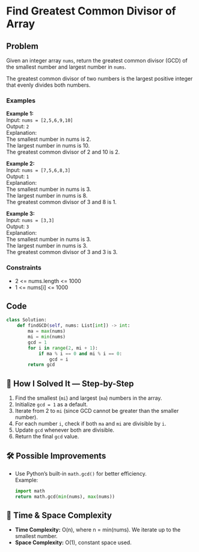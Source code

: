 # Find Greatest Common Divisor of Array

## Problem
Given an integer array `nums`, return the greatest common divisor (GCD) of the smallest number and largest number in `nums`.

The greatest common divisor of two numbers is the largest positive integer that evenly divides both numbers.

### Examples

**Example 1:**  
Input: `nums = [2,5,6,9,10]`  
Output: `2`  
Explanation:  
The smallest number in nums is 2.  
The largest number in nums is 10.  
The greatest common divisor of 2 and 10 is 2.

**Example 2:**  
Input: `nums = [7,5,6,8,3]`  
Output: `1`  
Explanation:  
The smallest number in nums is 3.  
The largest number in nums is 8.  
The greatest common divisor of 3 and 8 is 1.

**Example 3:**  
Input: `nums = [3,3]`  
Output: `3`  
Explanation:  
The smallest number in nums is 3.  
The largest number in nums is 3.  
The greatest common divisor of 3 and 3 is 3.

### Constraints
- 2 <= nums.length <= 1000  
- 1 <= nums[i] <= 1000  

## Code
```python
class Solution:
    def findGCD(self, nums: List[int]) -> int:
        ma = max(nums)
        mi = min(nums)
        gcd = 1
        for i in range(2, mi + 1):
            if ma % i == 0 and mi % i == 0:
                gcd = i
        return gcd
```

## 🧩 How I Solved It — Step-by-Step
1. Find the smallest (`mi`) and largest (`ma`) numbers in the array.
2. Initialize `gcd = 1` as a default.
3. Iterate from 2 to `mi` (since GCD cannot be greater than the smaller number).
4. For each number `i`, check if both `ma` and `mi` are divisible by `i`.
5. Update `gcd` whenever both are divisible.
6. Return the final `gcd` value.

## 🛠️ Possible Improvements
- Use Python’s built-in `math.gcd()` for better efficiency.  
  Example:
  ```python
  import math
  return math.gcd(min(nums), max(nums))
  ```

## 🧠 Time & Space Complexity
- **Time Complexity:** O(n), where n = min(nums). We iterate up to the smallest number.  
- **Space Complexity:** O(1), constant space used.
